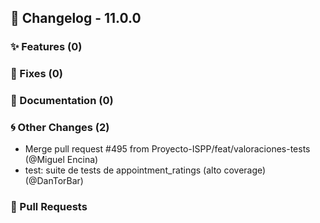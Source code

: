 ## 🚀 Changelog - 11.0.0

### ✨ Features (0)

### 🐛 Fixes (0)

### 📖 Documentation (0)

### 🌀 Other Changes (2)
- Merge pull request #495 from Proyecto-ISPP/feat/valoraciones-tests (@Miguel Encina)
- test: suite de tests de appointment_ratings (alto coverage) (@DanTorBar)
### 🔗 Pull Requests
